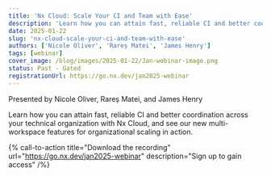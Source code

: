 ```yaml
---
title: 'Nx Cloud: Scale Your CI and Team with Ease'
description: 'Learn how you can attain fast, reliable CI and better coordination across your technical organization with Nx Cloud, and see our new multi-workspace features for organizational scaling in action.'
date: 2025-01-22
slug: 'nx-cloud-scale-your-ci-and-team-with-ease'
authors: ['Nicole Oliver', 'Rareș Matei', 'James Henry']
tags: [webinar]
cover_image: /blog/images/2025-01-22/Jan-webinar-image.png
status: Past - Gated
registrationUrl: https://go.nx.dev/jan2025-webinar
---
```


Presented by Nicole Oliver, Rareș Matei, and James Henry

Learn how you can attain fast, reliable CI and better coordination across your technical organization with Nx Cloud, and see our new multi-workspace features for organizational scaling in action.

{% call-to-action title="Download the recording" url="https://go.nx.dev/jan2025-webinar" description="Sign up to gain access" /%}
